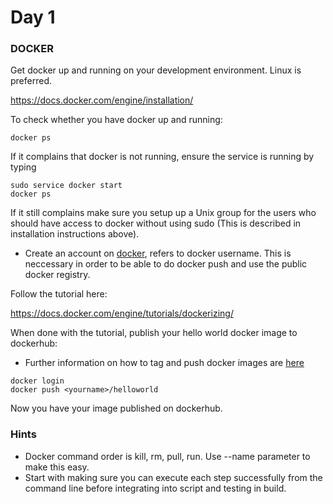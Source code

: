 # Day 1

### DOCKER

Get docker up and running on your development environment. Linux is preferred.

https://docs.docker.com/engine/installation/

To check whether you have docker up and running:
```
docker ps
```
If it complains that docker is not running, ensure the service is running by typing
```
sudo service docker start
docker ps
```
If it still complains make sure you setup up a Unix group for the users who should have access to docker without using sudo (This is described in installation instructions above).

* Create an account on [docker](https://www.docker.com/), <yourname> refers to docker username. This is neccessary in order to be able to do docker push and use the public docker registry.

Follow the tutorial here:

https://docs.docker.com/engine/tutorials/dockerizing/

When done with the tutorial, publish your hello world docker image to dockerhub:
* Further information on how to tag and push docker images are [here](https://docs.docker.com/engine/getstarted/step_six/)   
```
docker login
docker push <yourname>/helloworld
```

Now you have your image published on dockerhub.

### Hints
* Docker command order is kill, rm, pull, run. Use --name parameter to make this easy.
* Start with making sure you can execute each step successfully from the command line before integrating into script and testing in build.
